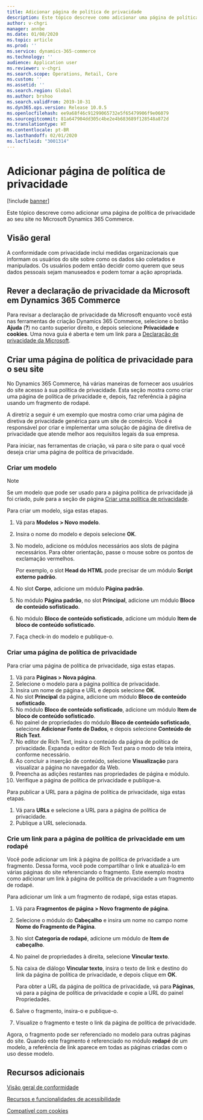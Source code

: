 ```yaml
---
title: Adicionar página de política de privacidade
description: Este tópico descreve como adicionar uma página de política de privacidade ao seu site no Microsoft Dynamics 365 Commerce.
author: v-chgri
manager: annbe
ms.date: 01/08/2020
ms.topic: article
ms.prod: ''
ms.service: dynamics-365-commerce
ms.technology: ''
audience: Application user
ms.reviewer: v-chgri
ms.search.scope: Operations, Retail, Core
ms.custom: ''
ms.assetid: ''
ms.search.region: Global
ms.author: brshoo
ms.search.validFrom: 2019-10-31
ms.dyn365.ops.version: Release 10.0.5
ms.openlocfilehash: ee9a68f46c91299065732e5f65479906f9e06079
ms.sourcegitcommit: 81a647904dd305c4be2e4b683689f128548a872d
ms.translationtype: HT
ms.contentlocale: pt-BR
ms.lasthandoff: 02/01/2020
ms.locfileid: "3001314"
---
```

# <a name="add-a-privacy-policy-page"></a>Adicionar página de política de privacidade


[!include [banner](includes/banner.md)]

Este tópico descreve como adicionar uma página de política de privacidade ao seu site no Microsoft Dynamics 365 Commerce.

## <a name="overview"></a>Visão geral

A conformidade com privacidade inclui medidas organizacionais que informam os usuários do site sobre como os dados são coletados e manipulados. Os usuários podem então decidir como querem que seus dados pessoais sejam manuseados e podem tomar a ação apropriada.

## <a name="review-the-microsoft-privacy-statement-in-dynamics-365-commerce"></a>Rever a declaração de privacidade da Microsoft em Dynamics 365 Commerce

Para revisar a declaração de privacidade da Microsoft enquanto você está nas ferramentas de criação Dynamics 365 Commerce, selecione o botão **Ajuda** (**?**) no canto superior direito, e depois selecione **Privacidade e cookies**. Uma nova guia é aberta e tem um link para a [Declaração de privacidade da Microsoft](https://privacy.microsoft.com/privacystatement).

## <a name="build-a-privacy-policy-page-for-your-site"></a>Criar uma página de política de privacidade para o seu site

No Dynamics 365 Commerce, há várias maneiras de fornecer aos usuários do site acesso à sua política de privacidade. Esta seção mostra como criar uma página de política de privacidade e, depois, faz referência à página usando um fragmento de rodapé.

A diretriz a seguir é um exemplo que mostra como criar uma página de diretiva de privacidade genérica para um site de comércio. Você é responsável por criar e implementar uma solução de página de diretiva de privacidade que atende melhor aos requisitos legais da sua empresa.

Para iniciar, nas ferramentas de criação, vá para o site para o qual você deseja criar uma página de política de privacidade.

### <a name="create-a-template"></a>Criar um modelo

> [!NOTE]
> Se um modelo que pode ser usado para a página política de privacidade já foi criado, pule para a seção de página [Criar uma política de privacidade](#build-a-privacy-policy-page).

Para criar um modelo, siga estas etapas.

1. Vá para **Modelos \> Novo modelo**.
1. Insira o nome do modelo e depois selecione **OK**.
1. No modelo, adicione os módulos necessários aos slots de página necessários. Para obter orientação, passe o mouse sobre os pontos de exclamação vermelhos.

    Por exemplo, o slot **Head do HTML** pode precisar de um módulo **Script externo padrão**.

1. No slot **Corpo**, adicione um módulo **Página padrão**.
1. No módulo **Página padrão**, no slot **Principal**, adicione um módulo **Bloco de conteúdo sofisticado**.
1. No módulo **Bloco de conteúdo sofisticado**, adicione um módulo **Item de bloco de conteúdo sofisticado**.
1. Faça check-in do modelo e publique-o.

### <a name="build-a-privacy-policy-page"></a>Criar uma página de política de privacidade

Para criar uma página de política de privacidade, siga estas etapas.

1. Vá para **Páginas \> Nova página**.
1. Selecione o modelo para a página política de privacidade.
1. Insira um nome de página e URL e depois selecione **OK**. 
1. No slot **Principal** da página, adicione um módulo **Bloco de conteúdo sofisticado**.
1. No módulo **Bloco de conteúdo sofisticado**, adicione um módulo **Item de bloco de conteúdo sofisticado**.
1. No painel de propriedades do módulo **Bloco de conteúdo sofisticado**, selecione **Adicionar Fonte de Dados**, e depois selecione **Conteúdo de Rich Text**.
1. No editor de Rich Text, insira o conteúdo da página de política de privacidade. Expanda o editor de Rich Text para o modo de tela inteira, conforme necessário.
1. Ao concluir a inserção de conteúdo, selecione **Visualização** para visualizar a página no navegador da Web.
1. Preencha as adições restantes nas propriedades de página e módulo.
1. Verifique a página de política de privacidade e publique-a.

Para publicar a URL para a página de política de privacidade, siga estas etapas.

1. Vá para **URLs** e selecione a URL para a página de política de privacidade.
1. Publique a URL selecionada.

### <a name="create-a-link-to-the-privacy-policy-page-in-a-footer"></a>Crie um link para a página de política de privacidade em um rodapé

Você pode adicionar um link à página de política de privacidade a um fragmento. Dessa forma, você pode compartilhar o link e atualizá-lo em várias páginas do site referenciando o fragmento. Este exemplo mostra como adicionar um link à página de política de privacidade a um fragmento de rodapé.

Para adicionar um link a um fragmento de rodapé, siga estas etapas.

1. Vá para **Fragmentos de página \> Novo fragmento de página**.
1. Selecione o módulo do **Cabeçalho** e insira um nome no campo nome **Nome do Fragmento de Página**.
1. No slot **Categoria de rodapé**, adicione um módulo de **Item de cabeçalho**.
1. No painel de propriedades à direita, selecione **Vincular texto**.
1. Na caixa de diálogo **Vincular texto**, insira o texto de link e destino do link da página de política de privacidade, e depois clique em **OK**.

    Para obter a URL da página de política de privacidade, vá para **Páginas**, vá para a página de política de privacidade e copie a URL do painel Propriedades.

1. Salve o fragmento, insira-o e publique-o.
1. Visualize o fragmento e teste o link da página de política de privacidade.

Agora, o fragmento pode ser referenciado no modelo para outras páginas do site. Quando este fragmento é referenciado no módulo **rodapé** de um modelo, a referência de link aparece em todas as páginas criadas com o uso desse modelo.

## <a name="additional-resources"></a>Recursos adicionais

[Visão geral de conformidade](compliance-overview.md)

[Recursos e funcionalidades de acessibilidade](accessibility.md)

[Compatível com cookies](cookie-compliance.md)
